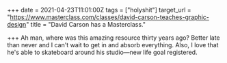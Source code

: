 +++
date = 2021-04-23T11:01:00Z
tags = ["holyshit"]
target_url = "https://www.masterclass.com/classes/david-carson-teaches-graphic-design"
title = "David Carson has a Masterclass."

+++
Ah man, where was this amazing resource thirty years ago? Better late than never and I can't wait to get in and absorb everything. Also, I love that he's able to skateboard around his studio—new life goal registered.
